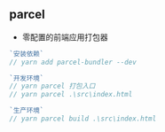 ## parcel

- 零配置的前端应用打包器

```js
`安装依赖`
// yarn add parcel-bundler --dev

`开发环境`
// yarn parcel 打包入口
// yarn parcel .\src\index.html

`生产环境`
// yarn parcel build .\src\index.html
```
